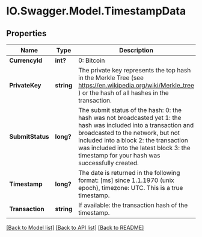 # IO.Swagger.Model.TimestampData
## Properties

Name | Type | Description | Notes
------------ | ------------- | ------------- | -------------
**CurrencyId** | **int?** | 0: Bitcoin | [optional] 
**PrivateKey** | **string** | The private key represents the top hash in the Merkle Tree (see https://en.wikipedia.org/wiki/Merkle_tree ) or the hash of all hashes in the transaction. | [optional] 
**SubmitStatus** | **long?** | The submit status of the hash:   0: the hash was not broadcasted yet  1: the hash was included into a transaction and broadcasted to the network, but not included into a block  2: the transaction was included into the latest block  3: the timestamp for your hash was successfully created. | [optional] 
**Timestamp** | **long?** | The date is returned in the following format: [ms] since 1.1.1970 (unix epoch), timezone: UTC. This is a true timestamp. | [optional] 
**Transaction** | **string** | If available: the transaction hash of the timestamp. | [optional] 

[[Back to Model list]](../README.md#documentation-for-models) [[Back to API list]](../README.md#documentation-for-api-endpoints) [[Back to README]](../README.md)

